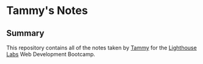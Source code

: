 # Tammy's Notes

## Summary
This repository contains all of the notes taken by [Tammy](https://github.com/ohoktnt) for the [Lighthouse Labs](https://www.lighthouselabs.ca/) Web Development Bootcamp.